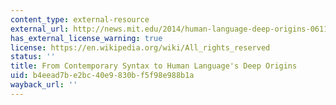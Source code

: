 ```yaml
---
content_type: external-resource
external_url: http://news.mit.edu/2014/human-language-deep-origins-0611
has_external_license_warning: true
license: https://en.wikipedia.org/wiki/All_rights_reserved
status: ''
title: From Contemporary Syntax to Human Language's Deep Origins
uid: b4eead7b-e2bc-40e9-830b-f5f98e988b1a
wayback_url: ''
---
```

